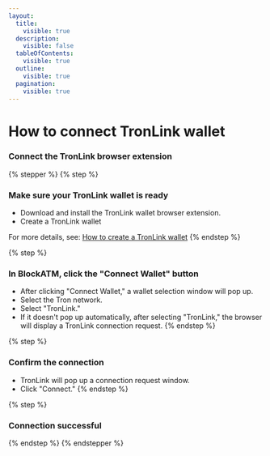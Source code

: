 ```yaml
---
layout:
  title:
    visible: true
  description:
    visible: false
  tableOfContents:
    visible: true
  outline:
    visible: true
  pagination:
    visible: true
---
```


# How to connect TronLink wallet

### Connect the TronLink browser extension

{% stepper %}
{% step %}
### Make sure your TronLink wallet is ready

* Download and install the TronLink wallet browser extension.
* Create a TronLink wallet

For more details, see: [How to create a TronLink wallet](ru-he-chuang-jian-tronlink-qian-bao.md)
{% endstep %}

{% step %}
### In BlockATM, click the "Connect Wallet" button

* After clicking "Connect Wallet," a wallet selection window will pop up.
* Select the Tron network.
* Select "TronLink."
* If it doesn't pop up automatically, after selecting "TronLink," the browser will display a TronLink connection request.
{% endstep %}

{% step %}
### Confirm the connection

* TronLink will pop up a connection request window.
* Click "Connect."
{% endstep %}

{% step %}
### Connection successful
{% endstep %}
{% endstepper %}
